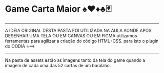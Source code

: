 # Game Carta Maior ♠️♥️♦️♣️🃏
<hr>
A IDÉIA ORIGINAL DESTA PASTA FOI UTILIZADA NA AULA AONDE APÓS DESENHAR UMA TELA OU EM CANVAS OU EM FIGMA utilizamos ferramentas para agilizar a criação do código HTML+CSS.
para isto o plugin do CODIA ===> 
<hr>
Na pasta de assets estão as imagens tanto da tela do game quando a imagem de cada uma das 52 cartas de um baralaho.






